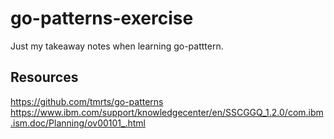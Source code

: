 # go-patterns-exercise
Just my takeaway notes when learning go-patttern.

## Resources
https://github.com/tmrts/go-patterns
https://www.ibm.com/support/knowledgecenter/en/SSCGGQ_1.2.0/com.ibm.ism.doc/Planning/ov00101_.html
